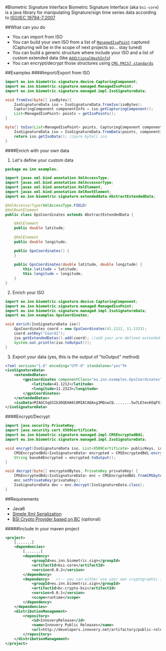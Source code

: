 #Biometric Signature Interface
Biometric Signature Interface (aka `bsi-core`) is a java library for manipulating Signature/sign time series data according to [ISO/IEC 19794-7:2007](http://www.iso.org/iso/home/store/catalogue_tc/catalogue_detail.htm?csnumber=38751)

##What can you do
* You can import from ISO
* You can build your own ISO from a list of [`ManagedIsoPoint`](src/main/java/eu/inn/biometric/signature/managed/ManagedIsoPoint.java) captured (Capturing will be in the scope of next projects so... stay tuned)
* You can build a generic structure where include your ISO and a list of custom extended data (like [`AdditionalHashInfo`](src/main/java/eu/inn/biometric/signature/extendeddata/impl/AdditionalHashInfo.java))
* You can encrypt/decrypt those structures using [`CMS PKCS7 standards`](https://en.wikipedia.org/wiki/Cryptographic_Message_Syntax)

##Examples
####Import/Export from ISO
```java
import eu.inn.biometric.signature.device.CapturingComponent;
import eu.inn.biometric.signature.managed.ManagedIsoPoint;
import eu.inn.biometric.signature.managed.impl.IsoSignatureData;

void fromIso(byte[] isoBytes){	
	IsoSignatureData iso = IsoSignatureData.fromIso(isoBytes);
    CapturingComponent componentInfo = iso.getCapturingComponent();
    List<ManagedIsoPoint> points = getIsoPoints();
}

byte[] toIso(List<ManagedIsoPoint> points, CapturingComponent componentInfo){
	IsoSignatureData iso = IsoSignatureData.fromData(points, componentInfo);
    return iso.getIsoData(); //pure byte[] iso
}
```
####Enrich with your own data
1) Let's define your custom data

```java
package eu.inn.examples;

import javax.xml.bind.annotation.XmlAccessType;
import javax.xml.bind.annotation.XmlAccessorType;
import javax.xml.bind.annotation.XmlElement;
import javax.xml.bind.annotation.XmlRootElement;
import eu.inn.biometric.signature.extendeddata.AbstractExtendedData;

@XmlAccessorType(XmlAccessType.FIELD)
@XmlRootElement
public class GpsCoordinates extends AbstractExtendedData {	

	@XmlElement
    public double latitude;
    
	@XmlElement
    public double longitude;

    public GpsCoordinates() {
	}
    
    public GpsCoordinates(double latitude, double longitude) {
    	this.latitude = latitude;
        this.longitude = longitude;
    }
}
```
2) Enrich your ISO

```java
import eu.inn.biometric.signature.device.CapturingComponent;
import eu.inn.biometric.signature.managed.ManagedIsoPoint;
import eu.inn.biometric.signature.managed.impl.IsoSignatureData;
import eu.inn.examples.GpsCoordinates;

void enrich(IsoSignatureData iso){		
	GpsCoordinates coord = new GpsCoordinates(41.1212, 11.2323);
    coord.setKey("Coord1");
    iso.getExtendedDatas().add(coord); //add your pre-defined extended-data    
    System.out.println(iso.toOutput());
}
```
3) Export your data (yes, this is the output of "toOutput" method)
```xml
<?xml version="1.0" encoding="UTF-8" standalone="yes"?>
<isoSignatureData>
    <extendedDatas>
        <gpsCoordinates componentClass="eu.inn.examples.GpsCoordinates" key="Coord1">
            <latitude>41.1212</latitude>
            <longitude>11.2323</longitude>
        </gpsCoordinates>
    </extendedDatas>
    <isoData>MIAGCSqGSIb3DQEHA6CAMIACAQAxg3MQswCQ........5w7LEtmv6OqFXiGbN9nf9vmAAAAAAAAAAAAAA=</isoData>
</isoSignatureData>
```
####Encrypt/Decrypt
```java
import java.security.PrivateKey;
import java.security.cert.X509Certificate;
import eu.inn.biometric.signature.managed.impl.CMSEncryptedBdi;
import eu.inn.biometric.signature.managed.impl.IsoSignatureData;

void encrypt(IsoSignatureData iso, List<X509Certificate> publicKeys, int maxKeyLength){		
	CMSEncryptedBdi<IsoSignatureData> encrypted = CMSEncryptedBdi.encrypt(origIso, certs, 128);
    String base64Encrypted = encrypted.toOutput();
}

void decrypt(byte[] encryptedBytes, PrivateKey privateKey) {
	CMSEncryptedBdi<IsoSignatureData> enc = CMSEncryptedBdi.fromCMSbytes(encryptedBytes);
	enc.setPrivateKey(privateKey);			
	IsoSignatureData dec = enc.decrypt(IsoSignatureData.class);
}
```
##Requirements
* Java6
* [Simple Xml Serialization](http://simple.sourceforge.net/)
* [BSI Crypto Provider based on BC](https://github.com/biosignin/bc-crypto-bsi) (optional)

#####Include in your maven project
```xml
<project>
	[.......]
	<dependencies>
    	[.......]
		<dependency>
			<groupId>eu.inn.biometric.sign</groupId>
			<artifactId>bsi-core</artifactId>
			<version>0.0.2</version>
		</dependency>
		<dependency>   <!-- you can either use your own cryptographic implementation -->
			<groupId>eu.inn.biometric.sign</groupId>
			<artifactId>bc-crypto-bsi</artifactId>	
			<version>0.0.1</version>
			<scope>runtime</scope>
		</dependency>
	</dependencies>
	<distributionManagement>
		<repository>
			<id>InnoveryRelease</id>
			<name>Innovery Public Releases</name>
			<url>http://developers.innovery.net/artifactory/public-release</url>
		</repository>
	</distributionManagement>
</project>

```
